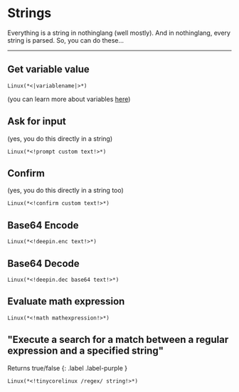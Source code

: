 # Strings  
Everything is a string in nothinglang (well mostly). And in nothinglang, every string is parsed. So, you can do these...

___
## Get variable value
```
Linux(*<|variablename|>*)
```
(you can learn more about variables [here](variables.md))

## Ask for input
(yes, you do this directly in a string)
```
Linux(*<!prompt custom text!>*)
```

## Confirm
(yes, you do this directly in a string too)
```
Linux(*<!confirm custom text!>*)
```

## Base64 Encode
```
Linux(*<!deepin.enc text!>*)
```

## Base64 Decode
```
Linux(*<!deepin.dec base64 text!>*)
```

## Evaluate math expression
```
Linux(*<!math mathexpression!>*)
```

## "Execute a search for a match between a regular expression and a specified string"
Returns true/false
{: .label .label-purple }
```
Linux(*<!tinycorelinux /regex/ string!>*)
```